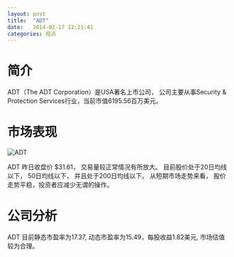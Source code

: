 ```yaml
---
layout: post
title:  "ADT"
date:   2014-02-17 12:21:41
categories: 观点
---
```


# 简介
ADT（The ADT Corporation）是USA著名上市公司，
公司主要从事Security & Protection Services行业，当前市值6195.56百万美元。

# 市场表现

![ADT](http://finviz.com/chart.ashx?t=ADT&ty=c&ta=1&p=d&s=l)

ADT 昨日收盘价 $31.61，
交易量较正常情况有所放大。
目前股价处于20日均线以下，
50日均线以下，
并且处于200日均线以下。
从短期市场走势来看，
股价走势平稳，投资者应减少无谓的操作。

# 公司分析
ADT 目前静态市盈率为17.37, 动态市盈率为15.49，每股收益1.82美元,
市场估值较为合理。
